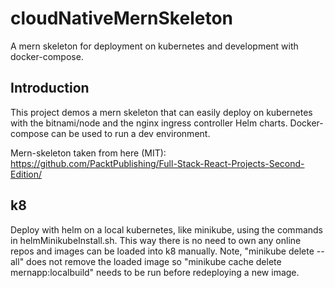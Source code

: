 # cloudNativeMernSkeleton
A mern skeleton for deployment on kubernetes and development with docker-compose.

## Introduction
This project demos a mern skeleton that can easily deploy on kubernetes with the bitnami/node and the nginx ingress controller Helm charts.
Docker-compose can be used to run a dev environment.

Mern-skeleton taken from here (MIT): https://github.com/PacktPublishing/Full-Stack-React-Projects-Second-Edition/

## k8
Deploy with helm on a local kubernetes, like minikube, using the commands in helmMinikubeInstall.sh.
This way there is no need to own any online repos and images can be loaded into k8 manually.
Note, "minikube delete --all" does not remove the loaded image so "minikube cache delete mernapp:localbuild" needs to be run before redeploying a new image.